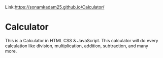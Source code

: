Link:https://sonamkadam25.github.io/Calculator/
# Calculator
This is a Calculator in HTML CSS &amp; JavaScript. This calculator will do every calculation like division, multiplication, addition, subtraction, and many more.
